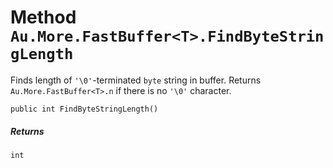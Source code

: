 # Method `Au.More.FastBuffer<T>.FindByteStringLength`

Finds length of `'\0'`-terminated `byte` string in buffer. Returns `Au.More.FastBuffer<T>.n` if there is no `'\0'` character.

```
public int FindByteStringLength()
```

##### Returns

`int`